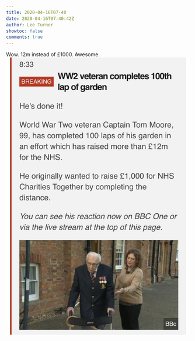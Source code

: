 ```yaml
---
title: 2020-04-16T07-40
date: 2020-04-16T07:40:42Z
author: Lee Turner
showtoc: false
comments: true
---
```


Wow. 12m instead of £1000. Awesome. ![](/img/x//1250690568721752064-EVtYcOxXsAEfRFO.jpg)

